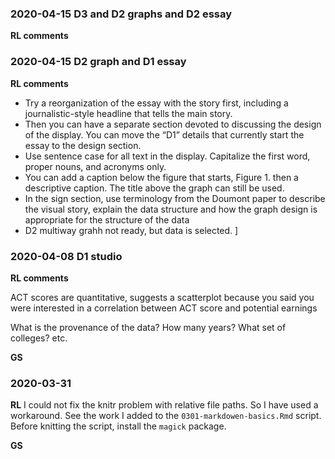 
### 2020-04-15 D3 and D2 graphs and D2 essay

**RL comments**

### 2020-04-15 D2 graph and D1 essay

**RL comments**

  - Try a reorganization of the essay with the story first, including a
    journalistic-style headline that tells the main story.
  - Then you can have a separate section devoted to discussing the
    design of the display. You can move the “D1” details that currently
    start the essay to the design section.
  - Use sentence case for all text in the display. Capitalize the first
    word, proper nouns, and acronyms only.
  - You can add a caption below the figure that starts, Figure 1. then a
    descriptive caption. The title above the graph can still be used.
  - In the sign section, use terminology from the Doumont paper to
    describe the visual story, explain the data structure and how the
    graph design is appropriate for the structure of the data
  - D2 multiway grahh not ready, but data is selected. \]

### 2020-04-08 D1 studio

**RL comments**

ACT scores are quantitative, suggests a scatterplot because you said you
were interested in a correlation between ACT score and potential
earnings

What is the provenance of the data? How many years? What set of
colleges? etc.

**GS**

### 2020-03-31

**RL** I could not fix the knitr problem with relative file paths. So I
have used a workaround. See the work I added to the
`0301-markdowen-basics.Rmd` script. Before knitting the script, install
the `magick` package.

**GS**
